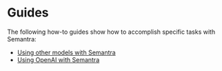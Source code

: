 # Guides

The following how-to guides show how to accomplish specific tasks with Semantra:

- [Using other models with Semantra](guide_models.md)
- [Using OpenAI with Semantra](guide_openai.md)
